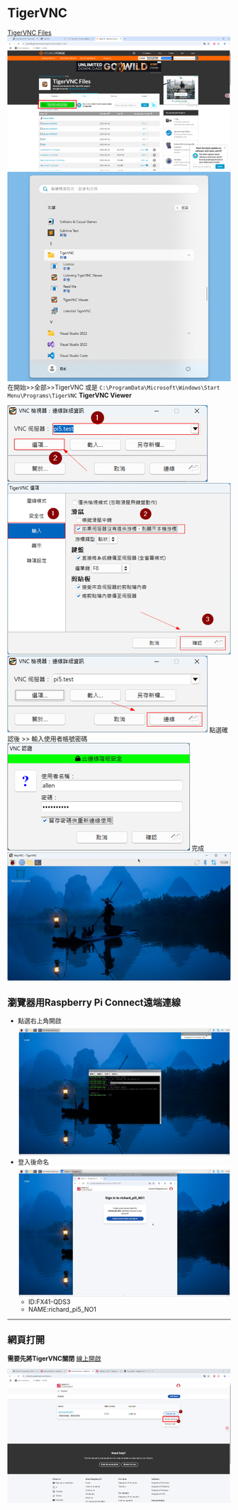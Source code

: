# TigerVNC

[TigerVNC Files](https://sourceforge.net/projects/tigervnc/files/stable/1.15.0/)
![20250611103325](https://raw.githubusercontent.com/richard153r/pic/main/pic/20250611103325.png)
![20250611103750](https://raw.githubusercontent.com/richard153r/pic/main/pic/20250611103750.png)
在開始>>全部>>TigerVNC
或是 `C:\ProgramData\Microsoft\Windows\Start Menu\Programs\TigerVNC`
**TigerVNC Viewer**

![vnc_viewer_1](https://raw.githubusercontent.com/richard153r/pic/main/pic/vnc_viewer_1.png)
![vnc_viewer_2](https://raw.githubusercontent.com/richard153r/pic/main/pic/vnc_viewer_2.png)
![vnc_viewer_3](https://raw.githubusercontent.com/richard153r/pic/main/pic/vnc_viewer_3.png)
點選確認後 >> 輸入使用者帳號密碼
![vnc_viewer_5](https://raw.githubusercontent.com/richard153r/pic/main/pic/vnc_viewer_5.png)
完成
![vnc_viewer_6](https://raw.githubusercontent.com/richard153r/pic/main/pic/vnc_viewer_6.png)

## 瀏覽器用Raspberry Pi Connect遠端連線

- 點選右上角開啟
![20250611142442](https://raw.githubusercontent.com/richard153r/pic/main/pic/20250611142442.png)
- 登入後命名
![20250611142641](https://raw.githubusercontent.com/richard153r/pic/main/pic/20250611142641.png)
  - ID:FX41-QDS3
  - NAME:richard_pi5_NO1
---
## 網頁打開

**需要先將TigerVNC關閉**
[線上開啟](https://connect.raspberrypi.com/devices)

![20250611143343](https://raw.githubusercontent.com/richard153r/pic/main/pic/20250611143343.png)